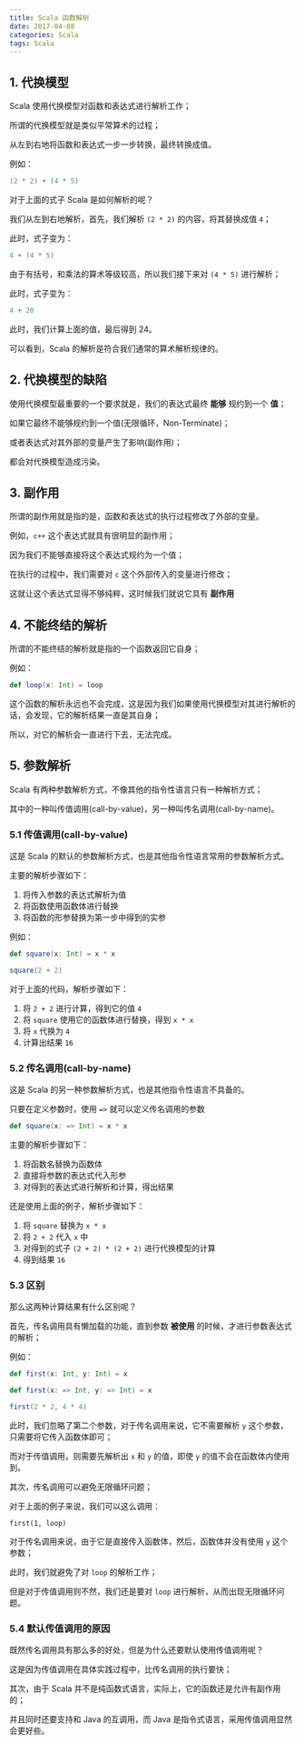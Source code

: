 ```yaml
---
title: Scala 函数解析
date: 2017-04-08
categories: Scala
tags: Scala
---
```


## 1. 代换模型

Scala 使用代换模型对函数和表达式进行解析工作；

所谓的代换模型就是类似平常算术的过程；

从左到右地将函数和表达式一步一步转换，最终转换成值。

例如：

```scala
(2 * 2) + (4 * 5)
```

对于上面的式子 Scala 是如何解析的呢？

我们从左到右地解析，首先，我们解析 `(2 * 2)` 的内容，将其替换成值 `4`；

此时，式子变为：

```scala
4 + (4 * 5)
```

由于有括号，和乘法的算术等级较高，所以我们接下来对 `(4 * 5)` 进行解析；

此时，式子变为：

```scala
4 + 20
```

此时，我们计算上面的值，最后得到 24。

可以看到，Scala 的解析是符合我们通常的算术解析规律的。

## 2. 代换模型的缺陷

使用代换模型最重要的一个要求就是，我们的表达式最终 **能够** 规约到一个 **值**；

如果它最终不能够规约到一个值(无限循环，Non-Terminate)；

或者表达式对其外部的变量产生了影响(副作用)；

都会对代换模型造成污染。

## 3. 副作用
所谓的副作用就是指的是，函数和表达式的执行过程修改了外部的变量。

例如，`c++` 这个表达式就具有很明显的副作用；

因为我们不能够直接将这个表达式规约为一个值；

在执行的过程中，我们需要对 `c` 这个外部传入的变量进行修改；

这就让这个表达式显得不够纯粹，这时候我们就说它具有 **副作用**

## 4. 不能终结的解析

所谓的不能终结的解析就是指的一个函数返回它自身；

例如：

```scala
def loop(x: Int) = loop
```

这个函数的解析永远也不会完成，这是因为我们如果使用代换模型对其进行解析的话，会发现，它的解析结果一直是其自身；

所以，对它的解析会一直进行下去，无法完成。

## 5. 参数解析

Scala 有两种参数解析方式，不像其他的指令性语言只有一种解析方式；

其中的一种叫传值调用(call-by-value)，另一种叫传名调用(call-by-name)。

### 5.1 传值调用(call-by-value)

这是 Scala 的默认的参数解析方式，也是其他指令性语言常用的参数解析方式。

主要的解析步骤如下：

1. 将传入参数的表达式解析为值
2. 将函数使用函数体进行替换
3. 将函数的形参替换为第一步中得到的实参

例如：

```scala
def square(x: Int) = x * x

square(2 + 2)
```

对于上面的代码，解析步骤如下：

1. 将 `2 + 2` 进行计算，得到它的值 `4`
2. 将 `square` 使用它的函数体进行替换，得到 `x * x`
3. 将 `x` 代换为 `4`
4. 计算出结果 `16`

### 5.2 传名调用(call-by-name)

这是 Scala 的另一种参数解析方式，也是其他指令性语言不具备的。

只要在定义参数时，使用 `=>` 就可以定义传名调用的参数

```scala
def square(x: => Int) = x * x
```

主要的解析步骤如下：

1. 将函数名替换为函数体
2. 直接将参数的表达式代入形参
3. 对得到的表达式进行解析和计算，得出结果

还是使用上面的例子，解析步骤如下：

1. 将 `square`  替换为 `x * x`
2. 将 `2 + 2` 代入 `x`  中
3. 对得到的式子 `(2 + 2) * (2 + 2)` 进行代换模型的计算
4. 得到结果 `16`

### 5.3 区别

那么这两种计算结果有什么区别呢？

首先，传名调用具有懒加载的功能，直到参数 **被使用** 的时候，才进行参数表达式的解析；

例如：

```scala
def first(x: Int, y: Int) = x

def first(x: => Int, y: => Int) = x

first(2 * 2, 4 * 4)
```

此时，我们忽略了第二个参数，对于传名调用来说，它不需要解析 `y` 这个参数，只需要将它传入函数体即可；

而对于传值调用，则需要先解析出 `x`  和 `y` 的值，即使 `y` 的值不会在函数体内使用到。

其次，传名调用可以避免无限循环问题；

对于上面的例子来说，我们可以这么调用：

```
first(1, loop)
```

对于传名调用来说，由于它是直接传入函数体，然后，函数体并没有使用 `y` 这个参数；

此时，我们就避免了对 `loop` 的解析工作；

但是对于传值调用则不然，我们还是要对 `loop` 进行解析，从而出现无限循环问题。

### 5.4 默认传值调用的原因

既然传名调用具有那么多的好处，但是为什么还要默认使用传值调用呢？

这是因为传值调用在具体实践过程中，比传名调用的执行要快；

其次，由于 Scala 并不是纯函数式语言，实际上，它的函数还是允许有副作用的；

并且同时还要支持和 Java 的互调用，而 Java 是指令式语言，采用传值调用显然会更好些。
